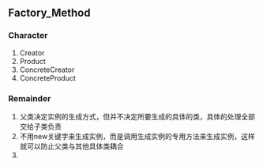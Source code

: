 ## Factory_Method

### Character
1. Creator
2. Product
3. ConcreteCreator
4. ConcreteProduct

### Remainder
1. 父类决定实例的生成方式，但并不决定所要生成的具体的类，具体的处理全部交给子类负责
2. 不用new关键字来生成实例，而是调用生成实例的专用方法来生成实例，这样就可以防止父类与其他具体类耦合
3. 